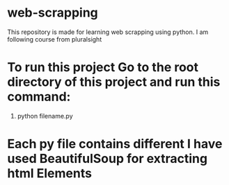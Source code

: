 # web-scrapping
This repository is made for learning web scrapping using python. I am following course from pluralsight

# To run this project Go to the root directory of this project and run this command:
  1. python filename.py
# Each py file contains different I have used BeautifulSoup for extracting html Elements
